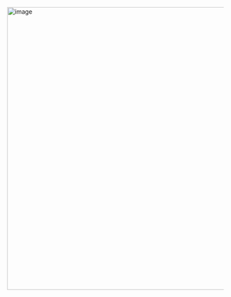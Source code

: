 <img width="658" alt="image" src="https://github.com/user-attachments/assets/e8d0a118-022b-419f-81ed-edcf4f629f46" />
